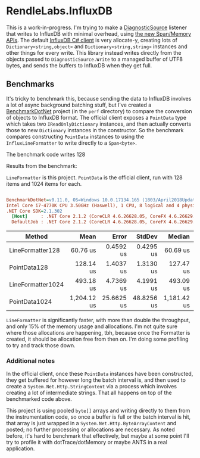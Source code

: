 # RendleLabs.InfluxDB

This is a work-in-progress. I'm trying to make a [DiagnosticSource](https://github.com/dotnet/corefx/blob/master/src/System.Diagnostics.DiagnosticSource/src/DiagnosticSourceUsersGuide.md)
listener that writes to InfluxDB with minimal overhead, using [the new Span/Memory APIs](https://www.codemag.com/Article/1807051/Introducing-.NET-Core-2.1-Flagship-Types-Span-T-and-Memory-T).
The default [InfluxDB C# client](https://github.com/influxdata/influxdb-csharp) is very allocate-y, creating lots of
`Dictionary<string,object>` and `Dictionary<string,string>` instances and other things for every write. This library instead
writes directly from the objects passed to `DiagnosticSource.Write` to a managed buffer of UTF8 bytes,
and sends the buffers to InfluxDB when they get full.

## Benchmarks

It's tricky to benchmark this, because sending the data to InfluxDB involves a lot of async background batching stuff,
but I've created a [BenchmarkDotNet](https://benchmarkdotnet.org) project (in the `perf` directory) to compare the conversion
of objects to InfluxDB format.
The official client exposes a `PointData` type which takes two `IReadOnlyDictionary` instances, and then actually converts those
to new `Dictionary` instances in the constructor. So the benchmark compares constructing `PointData` instances to using the
`InfluxLineFormatter` to write directly to a `Span<byte>`.

The benchmark code writes 128 

Results from the benchmark:

`LineFormatter` is this project. `PointData` is the official client, run with 128 items and 1024 items for each.

``` ini

BenchmarkDotNet=v0.11.0, OS=Windows 10.0.17134.165 (1803/April2018Update/Redstone4)
Intel Core i7-4770K CPU 3.50GHz (Haswell), 1 CPU, 8 logical and 4 physical cores
.NET Core SDK=2.1.302
  [Host]     : .NET Core 2.1.2 (CoreCLR 4.6.26628.05, CoreFX 4.6.26629.01), 64bit RyuJIT
  DefaultJob : .NET Core 2.1.2 (CoreCLR 4.6.26628.05, CoreFX 4.6.26629.01), 64bit RyuJIT


```
|            Method |        Mean |      Error |     StdDev |      Median |    Gen 0 |   Gen 1 |  Allocated |
|------------------ |------------:|-----------:|-----------:|------------:|---------:|--------:|-----------:|
|  LineFormatter128 |    60.76 us |  0.4592 us |  0.4295 us |    60.69 us |   5.0049 |       - |   20.52 KB |
|      PointData128 |   128.14 us |  1.4037 us |  1.3130 us |   127.47 us |  34.4238 |  0.9766 |  141.02 KB |
| LineFormatter1024 |   493.18 us |  4.7369 us |  4.1991 us |   493.09 us |  39.0625 |       - |  163.98 KB |
|     PointData1024 | 1,204.12 us | 25.6625 us | 48.8256 us | 1,181.42 us | 183.5938 | 91.7969 | 1128.02 KB |

`LineFormatter` is significantly faster, with more than double the throughput, and only 15% of the memory usage and allocations.
I'm not quite sure where those allocations are happening, tbh, because once the Formatter is created, it should be allocation free
from then on. I'm doing some profiling to try and track those down.

### Additional notes

In the official client, once these `PointData` instances have been constructed, they get buffered for however long the batch interval
is, and then used to create a `System.Net.Http.StringContent` via a process which involves creating a lot of intermediate strings.
That all happens on top of the benchmarked code above.

This project is using pooled `byte[]` arrays and writing directly to them from the instrumentation code, so once a buffer is full or the
batch interval is hit, that array is just wrapped in a `System.Net.Http.ByteArrayContent` and posted; no further processing or
allocations are necessary. As noted before, it's hard to benchmark that effectively, but maybe at some point I'll try to profile it with
dotTrace/dotMemory or maybe ANTS in a real application.

